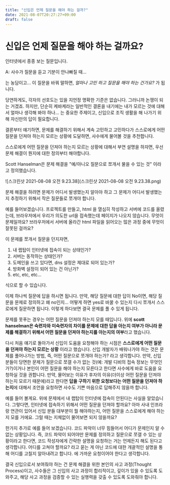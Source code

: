 ```yaml
---
title: "신입은 언제 질문을 해야 하는 걸까?"
date: 2021-08-07T20:27:27+09:00
draft: false
---
```




# 신입은 언제 질문을 해야 하는 걸까요? 

인터넷에서 종종 보는 질문입니다. 

A: 사수가 질문을 듣고 기분이 안나빠질 때... 

는 농담이고... 이 질문을 바꿔 말하면, *얼마나 고민 하고 질문을 해야 하는 건가요?* 가 됩니다.



당연하게도, 각자의 선호도는 있을 지언정 명확한 기준은 없습니다. 그러니까 논쟁이 되는 거겠죠. 하지만, 단순히 케바케라는 일반적인 결론을 내기에는 내가 모르는 것에 대해서 얼마나 생각해 봐야 하나...  는 중요한 주제이고, 신입으로 조직 생활을 해 나가기 위해 자신만의 답이 필요합니다.

결론부터 얘기하면, 문제를 해결하기 위해서 계속 고민하고 고민하다가 스스로에게 어떤 질문을 던져야 하는지 모르는 상황에 도달하면, 사수에게 물어볼 것을 추천합니다. 

스스로에게 어떤 질문을 던져야 하는지 모르는 상황에 대해서 부연 설명을 하자면, 우선 문제 해결이 뭔지에 대한 정의부터 해야합니다. 

Scott Hanselman은 문제 해결을 "예/아니오 질문으로 쪼개서 물을 수 있는 것" 이라고 정의했습니다. 



![스크린샷 2021-08-08 오전 9.23.38](스크린샷 2021-08-08 오전 9.23.38.png)



문제 해결을 하려면 문제가 어디서 발생했는지 알아야 하고 그 문제가 어디서 발생했는지 추정하기 위해서 작은 질문들로 쪼개야 합니다. 

예를 들어보겠습니다. 프로젝트를 만들고, html 을 열심히 작성하고 서버에 코드를 올렸는데, 브라우저에서 우리가 의도한 url을 접속했는데 페이지가 나오지 않습니다. 무엇이 문제일까요? 브라우저에서 서버에 올라간 html 파일을 읽어오는 많은 과정 중에 무엇이 잘못된 걸까요?

이 문제를 쪼개서 질문을 던지자면, 

1. 내 랩탑이 인터넷에 접속이 되는 상태인가?
2. 서버는 동작하는 상태인가?
3. 도메인을 쓰고 있다면, dns 설정은 제대로 되어 있는가?
4. 방화벽 설정이 되어 있는 건 아닌가? 
5. etc, etc, etc...

식으로 할 수 있습니다. 

이제 하나씩 질문에 답을 하시면 됩니다. 만약, 해당 질문에 대한 답이 No이면, 해당 질문을 문제로 정의하고  왜 no인지... 어떻게 하면 yes로 바꿀 수 있는지 다시 쪼개서 스스로에게 질문하면 됩니다. 이렇게 하다보면 결국 문제를 풀 수 있게 됩니다. 

문제를 못푸는 경우는 어떤 질문을 던져야 하는지 모를 때입니다. 위에 **scott hanselman은 숙련자와 미숙련자의 차이를 문제에 대한 답을 아는지 여부가 아니라 문제를 해결하기 위해서 어떤 질문을 던져야 하는지를 아는지의 여부**라고 했습니다. 

다시 처음 얘기로 돌아가서 신입이 도움을 요청해야 하는 시점은 **스스로에게 어떤 질문을 던져야 하는지 모르는 상황** 이라고 했습니다. 신입 개발자가 배워나가야 하는 것은 문제를 풀어나가는 방법, 즉, 어떤 질문으로 쪼개야 하는가? 라고 생각합니다. 만약, 신입분들이 당면한 문제가 질문으로 쪼갤 수가 없는 것(예: 개발 디비의 접속 정보는 무엇인가?)이거나 본인이 어떤 질문을 해야 하는지 모른다고 한다면 사수에게 바로 도움을 요청하실 것을 권합니다. 만약, 물어보는 이유가 후자의 이유(더이상 어떤 질문을 던져야 하는지 모르기 때문에)라고 한다면 **답을 구하기 위한 요청보다는 어떤 질문을 던져야 하는지**에 대해서 조언을 요청하면 사수도 기쁜 마음으로 답해주지 않을까 합니다.  

예를 들어 볼게요. 위에 문제에서 내 랩탑이 인터넷에 접속이 안된다는 사실을 알았습니다. 그렇다면, 인터넷에 접속하기 위해서 어떤 질문을 던져야 할까요? 아마 사내 인프라랑 연관이 있어서 신입 분들 대부분이 뭘 해야하는지, 어떤 질문을 스스로에게 해야 하는지 모를 거에요. 그럴 때는 지체없이 물어보면 되지 않을까요? 

한가지 추가로 예를 들어 보겠습니다. 코드 파악이 너무 힘들어서 어디가 문제인지 알 수 없는 상황입니다. 즉, 코드 파악이 되어야만 문제를 정의하고 질문으로 쪼갤 수 있는 상황이라고 한다면, 코드 작성자에게 간략한 설명을 요청하는 거는 언제든지 해도 된다고 생각합니다. 어디를 고쳐야 할까요? 라고 묻는 게 아닌 코드에 대한 개괄적인 설명을 통해 어디를 고칠지 알아내려고 합니다. 에 가까운 요청이어야 한다고 생각합니다. 

결국 신입으로서 보여줘야 하는 건 문제 해결을 위한 본인의 사고 과정(Thought Process)이고, 사수들은 그 신입의 사고 과정이 합리적이고, 깊이가 있을 수 있도록 도와주고, 해당 사고 과정을 검증할 수 있는 실행력을 갖출 수 있도록 도와줘야 합니다.

